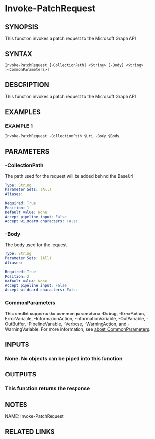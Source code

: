 # Invoke-PatchRequest

## SYNOPSIS
This function invokes a patch request to the Microsoft Graph API

## SYNTAX

```
Invoke-PatchRequest [-CollectionPath] <String> [-Body] <String> [<CommonParameters>]
```

## DESCRIPTION
This function invokes a patch request to the Microsoft Graph API

## EXAMPLES

### EXAMPLE 1
```
Invoke-PatchRequest -CollectionPath $Uri -Body $Body
```

## PARAMETERS

### -CollectionPath
The path used for the request will be added behind the BaseUrl

```yaml
Type: String
Parameter Sets: (All)
Aliases:

Required: True
Position: 1
Default value: None
Accept pipeline input: False
Accept wildcard characters: False
```

### -Body
The body used for the request

```yaml
Type: String
Parameter Sets: (All)
Aliases:

Required: True
Position: 2
Default value: None
Accept pipeline input: False
Accept wildcard characters: False
```

### CommonParameters
This cmdlet supports the common parameters: -Debug, -ErrorAction, -ErrorVariable, -InformationAction, -InformationVariable, -OutVariable, -OutBuffer, -PipelineVariable, -Verbose, -WarningAction, and -WarningVariable. For more information, see [about_CommonParameters](http://go.microsoft.com/fwlink/?LinkID=113216).

## INPUTS

### None. No objects can be piped into this function
## OUTPUTS

### This function returns the response
## NOTES
NAME: Invoke-PatchRequest

## RELATED LINKS
